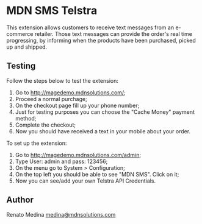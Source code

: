 # MDN SMS Telstra

This extension allows customers to receive text messages from an e-commerce retailer. 
Those text messages can provide the order's real time progressing, by informing
when the products have been purchased, picked up and shipped.  

## Testing

Follow the steps below to test the extension:
 
1. Go to http://magedemo.mdnsolutions.com/;
2. Proceed a normal purchage;
3. On the checkout page fill up your phone number;
4. Just for testing purposes you can choose the "Cache Money" payment method;
5. Complete the checkout;
6. Now you should have received a text in your mobile about your order.

To set up the extension:

1. Go to http://magedemo.mdnsolutions.com/admin;
2. Type User: admin and pass: 123456;
3. On the menu go to System > Configuration;
4. On the top left you should be able to see "MDN SMS". Click on it;
5. Now you can see/add your own Telstra API Credentials.

## Author

Renato Medina <medina@mdnsolutions.com>
